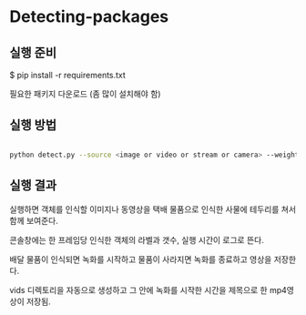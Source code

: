 # Detecting-packages

## 실행 준비

$ pip install -r requirements.txt

필요한 패키지 다운로드
(좀 많이 설치해야 함)

## 실행 방법

```bash

python detect.py --source <image or video or stream or camera> --weights best.pt

```

## 실행 결과

실행하면 객체를 인식할 이미지나 동영상을 택배 물품으로 인식한 사물에 테두리를 쳐서 함께 보여준다.

콘솔창에는 한 프레임당 인식한 객체의 라벨과 갯수, 실행 시간이 로그로 뜬다.

배달 물품이 인식되면 녹화를 시작하고 물품이 사라지면 녹화를 종료하고 영상을 저장한다. 

vids 디렉토리을 자동으로 생성하고 그 안에 녹화를 시작한 시간을 제목으로 한 mp4영상이 저장됨.
